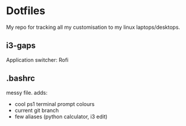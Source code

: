 # Dotfiles

My repo for tracking all my customisation to my linux laptops/desktops.


## i3-gaps
Application switcher: Rofi

## .bashrc
messy file.
adds:
 - cool ps1 terminal prompt colours
 - current git branch
 - few aliases (python calculator, i3 edit)
